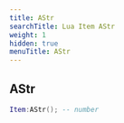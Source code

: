 ```yaml
---
title: AStr
searchTitle: Lua Item AStr
weight: 1
hidden: true
menuTitle: AStr
---
```

## AStr
```lua
Item:AStr(); -- number
```